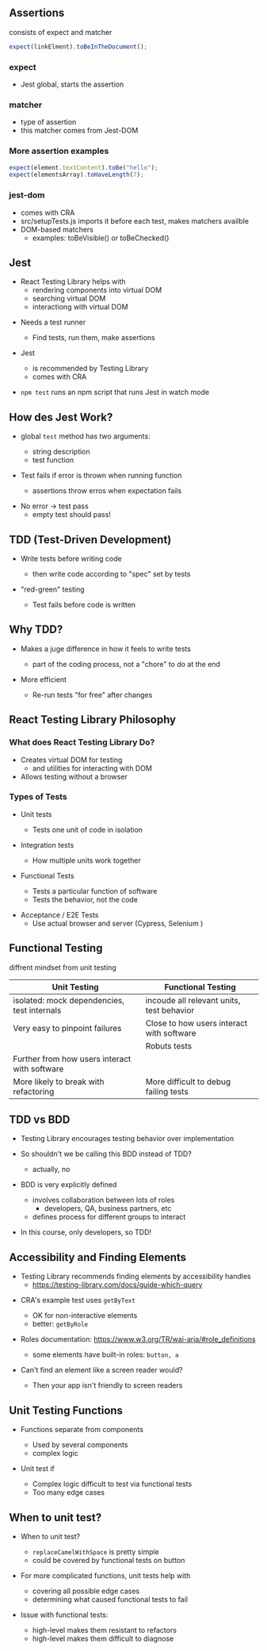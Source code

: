 ## Assertions

consists of expect and matcher

```js
expect(linkElment).toBeInTheDocument();
```

### expect

- Jest global, starts the assertion

### matcher

- type of assertion
- this matcher comes from Jest-DOM

### More assertion examples

```js
expect(element.textContent).toBe("hello");
expect(elementsArray).toHaveLength(7);
```

### jest-dom

- comes with CRA
- src/setupTests.js imports it before each test, makes matchers availble
- DOM-based matchers
  - examples: toBeVisible() or toBeChecked()

## Jest

- React Testing Library helps with
  - rendering components into virtual DOM
  - searching virtual DOM
  - interactiong with virtual DOM

* Needs a test runner

  - Find tests, run them, make assertions

* Jest

  - is recommended by Testing Library
  - comes with CRA

* <code>npm test</code> runs an npm script that runs Jest in watch mode

## How des Jest Work?

- global <code>test</code> method has two arguments:

  - string description
  - test function

- Test fails if error is thrown when running function
  - assertions throw erros when expectation fails

* No error -> test pass
  - empty test should pass!

## TDD (Test-Driven Development)

- Write tests before writing code

  - then write code according to "spec" set by tests

- "red-green" testing
  - Test fails before code is written

## Why TDD?

- Makes a juge difference in how it feels to write tests

  - part of the coding process, not a "chore" to do at the end

- More efficient
  - Re-run tests "for free" after changes

## React Testing Library Philosophy

### What does React Testing Library Do?

- Creates virtual DOM for testing
  - and utilities for interacting with DOM
- Allows testing without a browser

### Types of Tests

- Unit tests

  - Tests one unit of code in isolation

- Integration tests

  - How multiple units work together

- Functional Tests

  - Tests a particular function of software
  - Tests the behavior, not the code

* Acceptance / E2E Tests
  - Use actual browser and server (Cypress, Selenium )

## Functional Testing

diffrent mindset from unit testing

| Unit Testing                                  | Functional Testing                        |
| --------------------------------------------- | ----------------------------------------- |
| isolated: mock dependencies, test internals   | incoude all relevant units, test behavior |
| Very easy to pinpoint failures                | Close to how users interact with software |
|                                               | Robuts tests                              |
| Further from how users interact with software |                                           |
| More likely to break with refactoring         | More difficult to debug failing tests     |

## TDD vs BDD

- Testing Library encourages testing behavior over implementation

* So shouldn't we be calling this BDD instead of TDD?

  - actually, no

* BDD is very explicitly defined
  - involves collaboration between lots of roles
    - developers, QA, business partners, etc
  - defines process for different groups to interact
* In this course, only developers, so TDD!

## Accessibility and Finding Elements

- Testing Library recommends finding elements by accessibility handles
  - https://testing-library.com/docs/guide-which-query

* CRA's example test uses <code>getByText</code>

  - OK for non-interactive elements
  - better: <code>getByRole</code>

* Roles documentation: https://www.w3.org/TR/wai-aria/#role_definitions
  - some elements have built-in roles: <code>button, a</code>
* Can't find an element like a screen reader would?
  - Then your app isn't friendly to screen readers

## Unit Testing Functions

- Functions separate from components

  - Used by several components
  - complex logic

- Unit test if
  - Complex logic difficult to test via functional tests
  - Too many edge cases

## When to unit test?

- When to unit test?

  - <code>replaceCamelWithSpace</code> is pretty simple
  - could be covered by functional tests on button

- For more complicated functions, unit tests help with

  - covering all possible edge cases
  - determining what caused functional tests to fail

- Issue with functional tests:
  - high-level makes them resistant to refactors
  - high-level makes them difficult to diagnose

